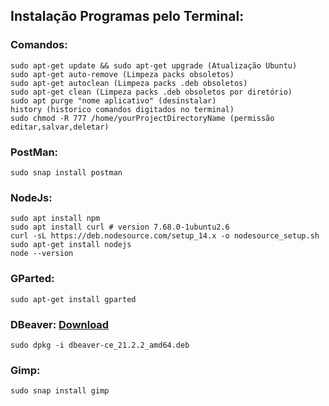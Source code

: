 ## Instalação Programas pelo Terminal: 

### Comandos:
```
sudo apt-get update && sudo apt-get upgrade (Atualização Ubuntu)
sudo apt-get auto-remove (Limpeza packs obsoletos)
sudo apt-get autoclean (Limpeza packs .deb obsoletos)
sudo apt-get clean (Limpeza packs .deb obsoletos por diretório)
sudo apt purge "nome aplicativo" (desinstalar) 
history (historico comandos digitados no terminal)
sudo chmod -R 777 /home/yourProjectDirectoryName (permissão editar,salvar,deletar)
```

### PostMan:
```
sudo snap install postman
```

### NodeJs:
```
sudo apt install npm
sudo apt install curl # version 7.68.0-1ubuntu2.6
curl -sL https://deb.nodesource.com/setup_14.x -o nodesource_setup.sh
sudo apt-get install nodejs
node --version
```

### GParted:
```
sudo apt-get install gparted
```

### DBeaver: [Download](https://dbeaver.io/download/)
```
sudo dpkg -i dbeaver-ce_21.2.2_amd64.deb
```

### Gimp:
```
sudo snap install gimp
```

